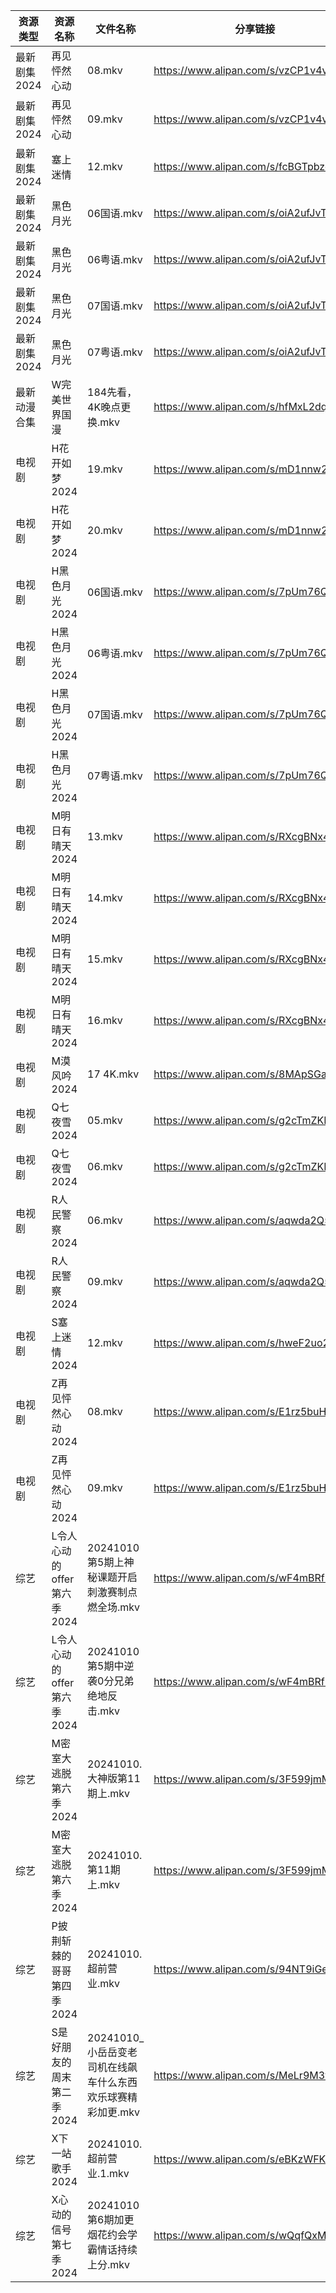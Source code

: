 | 资源类型     | 资源名称               | 文件名称                                 | 分享链接                                 | 更新时间                |
| -------- | ------------------ | ------------------------------------ | ------------------------------------ | ------------------- |
| 最新剧集2024 | 再见怦然心动             | 08.mkv                               | https://www.alipan.com/s/vzCP1v4vTiF | 2024-10-10 19:10:43 |
| 最新剧集2024 | 再见怦然心动             | 09.mkv                               | https://www.alipan.com/s/vzCP1v4vTiF | 2024-10-10 19:10:42 |
| 最新剧集2024 | 塞上迷情               | 12.mkv                               | https://www.alipan.com/s/fcBGTpbzc1K | 2024-10-10 18:10:38 |
| 最新剧集2024 | 黑色月光               | 06国语.mkv                             | https://www.alipan.com/s/oiA2ufJvTL8 | 2024-10-10 18:10:52 |
| 最新剧集2024 | 黑色月光               | 06粤语.mkv                             | https://www.alipan.com/s/oiA2ufJvTL8 | 2024-10-10 18:10:52 |
| 最新剧集2024 | 黑色月光               | 07国语.mkv                             | https://www.alipan.com/s/oiA2ufJvTL8 | 2024-10-10 18:10:52 |
| 最新剧集2024 | 黑色月光               | 07粤语.mkv                             | https://www.alipan.com/s/oiA2ufJvTL8 | 2024-10-10 18:10:51 |
| 最新动漫合集   | W完美世界国漫            | 184先看，4K晚点更换.mkv                     | https://www.alipan.com/s/hfMxL2dqhGu | 2024-10-10 19:10:17 |
| 电视剧      | H花开如梦2024          | 19.mkv                               | https://www.alipan.com/s/mD1nnw28NML | 2024-10-10 20:05:48 |
| 电视剧      | H花开如梦2024          | 20.mkv                               | https://www.alipan.com/s/mD1nnw28NML | 2024-10-10 20:05:48 |
| 电视剧      | H黑色月光2024          | 06国语.mkv                             | https://www.alipan.com/s/7pUm76Qoqso | 2024-10-10 18:05:56 |
| 电视剧      | H黑色月光2024          | 06粤语.mkv                             | https://www.alipan.com/s/7pUm76Qoqso | 2024-10-10 18:05:55 |
| 电视剧      | H黑色月光2024          | 07国语.mkv                             | https://www.alipan.com/s/7pUm76Qoqso | 2024-10-10 18:05:55 |
| 电视剧      | H黑色月光2024          | 07粤语.mkv                             | https://www.alipan.com/s/7pUm76Qoqso | 2024-10-10 18:05:55 |
| 电视剧      | M明日有晴天2024         | 13.mkv                               | https://www.alipan.com/s/RXcgBNx4FiW | 2024-10-10 20:06:08 |
| 电视剧      | M明日有晴天2024         | 14.mkv                               | https://www.alipan.com/s/RXcgBNx4FiW | 2024-10-10 20:06:08 |
| 电视剧      | M明日有晴天2024         | 15.mkv                               | https://www.alipan.com/s/RXcgBNx4FiW | 2024-10-10 20:06:08 |
| 电视剧      | M明日有晴天2024         | 16.mkv                               | https://www.alipan.com/s/RXcgBNx4FiW | 2024-10-10 20:06:07 |
| 电视剧      | M漠风吟2024           | 17 4K.mkv                            | https://www.alipan.com/s/8MApSGaqv51 | 2024-10-10 20:06:15 |
| 电视剧      | Q七夜雪2024           | 05.mkv                               | https://www.alipan.com/s/g2cTmZKN3D1 | 2024-10-10 20:06:27 |
| 电视剧      | Q七夜雪2024           | 06.mkv                               | https://www.alipan.com/s/g2cTmZKN3D1 | 2024-10-10 20:06:27 |
| 电视剧      | R人民警察2024          | 06.mkv                               | https://www.alipan.com/s/aqwda2Q5cW8 | 2024-10-10 20:06:38 |
| 电视剧      | R人民警察2024          | 09.mkv                               | https://www.alipan.com/s/aqwda2Q5cW8 | 2024-10-10 20:06:37 |
| 电视剧      | S塞上迷情2024          | 12.mkv                               | https://www.alipan.com/s/hweF2uo2WDH | 2024-10-10 18:06:49 |
| 电视剧      | Z再见怦然心动2024        | 08.mkv                               | https://www.alipan.com/s/E1rz5buHYSs | 2024-10-10 19:07:23 |
| 电视剧      | Z再见怦然心动2024        | 09.mkv                               | https://www.alipan.com/s/E1rz5buHYSs | 2024-10-10 19:07:22 |
| 综艺       | L令人心动的offer第六季2024 | 20241010第5期上神秘课题开启刺激赛制点燃全场.mkv       | https://www.alipan.com/s/wF4mBRf7vAS | 2024-10-10 18:08:11 |
| 综艺       | L令人心动的offer第六季2024 | 20241010第5期中逆袭0分兄弟绝地反击.mkv           | https://www.alipan.com/s/wF4mBRf7vAS | 2024-10-10 18:08:11 |
| 综艺       | M密室大逃脱第六季2024      | 20241010.大神版第11期上.mkv                | https://www.alipan.com/s/3F599jmMJTn | 2024-10-10 18:08:19 |
| 综艺       | M密室大逃脱第六季2024      | 20241010.第11期上.mkv                   | https://www.alipan.com/s/3F599jmMJTn | 2024-10-10 18:08:19 |
| 综艺       | P披荆斩棘的哥哥第四季2024    | 20241010.超前营业.mkv                    | https://www.alipan.com/s/94NT9iGe94e | 2024-10-10 18:08:39 |
| 综艺       | S是好朋友的周末第二季2024    | 20241010_小岳岳变老司机在线飙车什么东西欢乐球赛精彩加更.mkv | https://www.alipan.com/s/MeLr9M3vuvt | 2024-10-10 18:08:56 |
| 综艺       | X下一站歌手2024         | 20241010.超前营业.1.mkv                  | https://www.alipan.com/s/eBKzWFKqm82 | 2024-10-10 18:09:24 |
| 综艺       | X心动的信号第七季2024      | 20241010第6期加更烟花约会学霸情话持续上分.mkv        | https://www.alipan.com/s/wQqfQxMS8Sx | 2024-10-10 18:09:34 |
